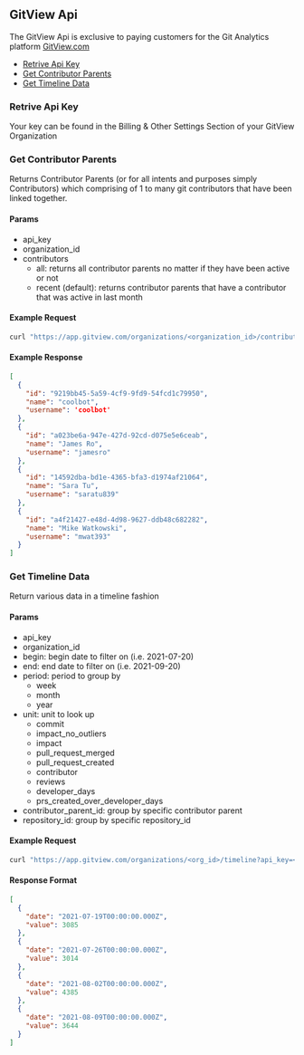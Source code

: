 ## GitView Api

The GitView Api is exclusive to paying customers for the Git Analytics platform [GitView.com](https://gitview.com/)

- [Retrive Api Key](#retrive-api-key)
- [Get Contributor Parents](#get-contributor-parents)
- [Get Timeline Data](#get-timeline-data)

### Retrive Api Key

Your key can be found in the Billing & Other Settings Section of your GitView Organization

### Get Contributor Parents

Returns Contributor Parents (or for all intents and purposes simply Contributors) which comprising of 1 to many git contributors that have been linked together.

#### Params

- api_key
- organization_id
- contributors
  - all: returns all contributor parents no matter if they have been active or not
  - recent (default): returns contributor parents that have a contributor that was active in last month 

#### Example Request

```bash
curl "https://app.gitview.com/organizations/<organization_id>/contributor_parents?api_key=<key>"
```

#### Example Response

```json
[
  {
    "id": "9219bb45-5a59-4cf9-9fd9-54fcd1c79950",
    "name": "coolbot",
    "username": 'coolbot'
  },
  {
    "id": "a023be6a-947e-427d-92cd-d075e5e6ceab",
    "name": "James Ro",
    "username": "jamesro"
  },
  {
    "id": "14592dba-bd1e-4365-bfa3-d1974af21064",
    "name": "Sara Tu",
    "username": "saratu839"
  },
  {
    "id": "a4f21427-e48d-4d98-9627-ddb48c682282",
    "name": "Mike Watkowski",
    "username": "mwat393"
  }
]
```

### Get Timeline Data

Return various data in a timeline fashion

#### Params

- api_key
- organization_id
- begin: begin date to filter on (i.e. 2021-07-20)
- end: end date to filter on (i.e. 2021-09-20)
- period: period to group by
  - week
  - month
  - year
- unit: unit to look up
  - commit
  - impact_no_outliers
  - impact
  - pull_request_merged
  - pull_request_created
  - contributor
  - reviews
  - developer_days
  - prs_created_over_developer_days
- contributor_parent_id: group by specific contributor parent
- repository_id: group by specific repository_id


#### Example Request

```bash
curl "https://app.gitview.com/organizations/<org_id>/timeline?api_key=<key>&begin=2021-07-25&end=2021-10-23&period=week&unit=impact_no_outliers"
```

#### Response Format

```json
[
  {
    "date": "2021-07-19T00:00:00.000Z",
    "value": 3085
  },
  {
    "date": "2021-07-26T00:00:00.000Z",
    "value": 3014
  },
  {
    "date": "2021-08-02T00:00:00.000Z",
    "value": 4385
  },
  {
    "date": "2021-08-09T00:00:00.000Z",
    "value": 3644
  }
]
```

